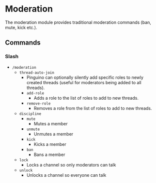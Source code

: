 # Moderation

The moderation module provides traditional moderation commands (ban, mute, kick etc.).

## Commands

### Slash

- `/moderation`
    - `thread-auto-join`
        - Pinguino can optionally silently add specific roles to newly created threads (useful for moderators being
          added to all threads).
        - `add-role`
            - Adds a role to the list of roles to add to new threads.
        - `remove-role`
            - Removes a role from the list of roles to add to new threads.
    - `discipline`
        - `mute`
            - Mutes a member
        - `unmute`
            - Unmutes a member
        - `kick`
            - Kicks a member
        - `ban`
            - Bans a member
    - `lock`
        - Locks a channel so only moderators can talk
    - `unlock`
        - Unlocks a channel so everyone can talk